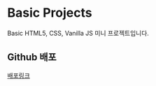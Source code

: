 # Basic Projects

Basic HTML5, CSS, Vanilla JS 미니 프로젝트입니다.

## Github 배포

[배포링크](https://chanwoo95.github.io/basic/main.html)
